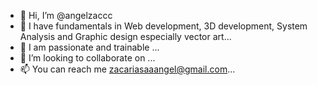 - 👋 Hi, I’m @angelzaccc
- 👀 I have fundamentals in Web development, 3D development, System Analysis and Graphic design especially vector art...
- 🌱 I am passionate and trainable ...
- 💞️ I’m looking to collaborate on ...
- 📫 You can reach me zacariasaaangel@gmail.com...

<!---
angelzaccc/angelzaccc is a ✨ special ✨ repository because its `README.md` (this file) appears on your GitHub profile.
You can click the Preview link to take a look at your changes.
--->

